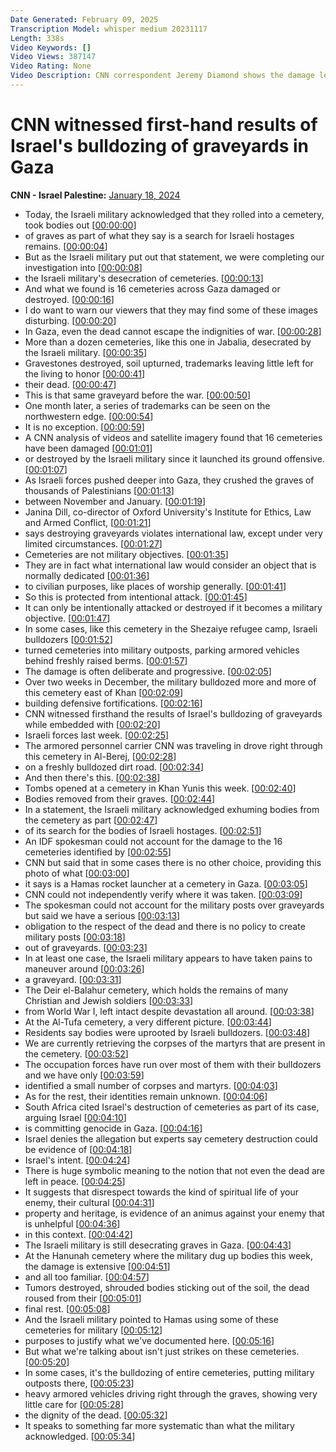 ```yaml
---
Date Generated: February 09, 2025
Transcription Model: whisper medium 20231117
Length: 338s
Video Keywords: []
Video Views: 387147
Video Rating: None
Video Description: CNN correspondent Jeremy Diamond shows the damage left to cemeteries in Gaza after Israeli forces bulldozed and uprooted graves. #CNN #News
---
```


# CNN witnessed first-hand results of Israel's bulldozing of graveyards in Gaza
**CNN - Israel Palestine:** [January 18, 2024](https://www.youtube.com/watch?v=RfFEkxvAhiE)
*  Today, the Israeli military acknowledged that they rolled into a cemetery, took bodies out [[00:00:00](https://www.youtube.com/watch?v=RfFEkxvAhiE&t=0.0s)]
*  of graves as part of what they say is a search for Israeli hostages remains. [[00:00:04](https://www.youtube.com/watch?v=RfFEkxvAhiE&t=4.28s)]
*  But as the Israeli military put out that statement, we were completing our investigation into [[00:00:08](https://www.youtube.com/watch?v=RfFEkxvAhiE&t=8.9s)]
*  the Israeli military's desecration of cemeteries. [[00:00:13](https://www.youtube.com/watch?v=RfFEkxvAhiE&t=13.32s)]
*  And what we found is 16 cemeteries across Gaza damaged or destroyed. [[00:00:16](https://www.youtube.com/watch?v=RfFEkxvAhiE&t=16.080000000000002s)]
*  I do want to warn our viewers that they may find some of these images disturbing. [[00:00:20](https://www.youtube.com/watch?v=RfFEkxvAhiE&t=20.68s)]
*  In Gaza, even the dead cannot escape the indignities of war. [[00:00:28](https://www.youtube.com/watch?v=RfFEkxvAhiE&t=28.26s)]
*  More than a dozen cemeteries, like this one in Jabalia, desecrated by the Israeli military. [[00:00:35](https://www.youtube.com/watch?v=RfFEkxvAhiE&t=35.06s)]
*  Gravestones destroyed, soil upturned, trademarks leaving little left for the living to honor [[00:00:41](https://www.youtube.com/watch?v=RfFEkxvAhiE&t=41.980000000000004s)]
*  their dead. [[00:00:47](https://www.youtube.com/watch?v=RfFEkxvAhiE&t=47.68000000000001s)]
*  This is that same graveyard before the war. [[00:00:50](https://www.youtube.com/watch?v=RfFEkxvAhiE&t=50.3s)]
*  One month later, a series of trademarks can be seen on the northwestern edge. [[00:00:54](https://www.youtube.com/watch?v=RfFEkxvAhiE&t=54.519999999999996s)]
*  It is no exception. [[00:00:59](https://www.youtube.com/watch?v=RfFEkxvAhiE&t=59.22s)]
*  A CNN analysis of videos and satellite imagery found that 16 cemeteries have been damaged [[00:01:01](https://www.youtube.com/watch?v=RfFEkxvAhiE&t=61.059999999999995s)]
*  or destroyed by the Israeli military since it launched its ground offensive. [[00:01:07](https://www.youtube.com/watch?v=RfFEkxvAhiE&t=67.5s)]
*  As Israeli forces pushed deeper into Gaza, they crushed the graves of thousands of Palestinians [[00:01:13](https://www.youtube.com/watch?v=RfFEkxvAhiE&t=73.16s)]
*  between November and January. [[00:01:19](https://www.youtube.com/watch?v=RfFEkxvAhiE&t=79.4s)]
*  Janina Dill, co-director of Oxford University's Institute for Ethics, Law and Armed Conflict, [[00:01:21](https://www.youtube.com/watch?v=RfFEkxvAhiE&t=81.82s)]
*  says destroying graveyards violates international law, except under very limited circumstances. [[00:01:27](https://www.youtube.com/watch?v=RfFEkxvAhiE&t=87.74s)]
*  Cemeteries are not military objectives. [[00:01:35](https://www.youtube.com/watch?v=RfFEkxvAhiE&t=95.33999999999999s)]
*  They are in fact what international law would consider an object that is normally dedicated [[00:01:36](https://www.youtube.com/watch?v=RfFEkxvAhiE&t=96.61999999999999s)]
*  to civilian purposes, like places of worship generally. [[00:01:41](https://www.youtube.com/watch?v=RfFEkxvAhiE&t=101.53999999999999s)]
*  So this is protected from intentional attack. [[00:01:45](https://www.youtube.com/watch?v=RfFEkxvAhiE&t=105.22s)]
*  It can only be intentionally attacked or destroyed if it becomes a military objective. [[00:01:47](https://www.youtube.com/watch?v=RfFEkxvAhiE&t=107.42s)]
*  In some cases, like this cemetery in the Shezaiye refugee camp, Israeli bulldozers [[00:01:52](https://www.youtube.com/watch?v=RfFEkxvAhiE&t=112.18s)]
*  turned cemeteries into military outposts, parking armored vehicles behind freshly raised berms. [[00:01:57](https://www.youtube.com/watch?v=RfFEkxvAhiE&t=117.66000000000001s)]
*  The damage is often deliberate and progressive. [[00:02:05](https://www.youtube.com/watch?v=RfFEkxvAhiE&t=125.94s)]
*  Over two weeks in December, the military bulldozed more and more of this cemetery east of Khan [[00:02:09](https://www.youtube.com/watch?v=RfFEkxvAhiE&t=129.42000000000002s)]
*  building defensive fortifications. [[00:02:16](https://www.youtube.com/watch?v=RfFEkxvAhiE&t=136.26000000000002s)]
*  CNN witnessed firsthand the results of Israel's bulldozing of graveyards while embedded with [[00:02:20](https://www.youtube.com/watch?v=RfFEkxvAhiE&t=140.06s)]
*  Israeli forces last week. [[00:02:25](https://www.youtube.com/watch?v=RfFEkxvAhiE&t=145.58s)]
*  The armored personnel carrier CNN was traveling in drove right through this cemetery in Al-Berej, [[00:02:28](https://www.youtube.com/watch?v=RfFEkxvAhiE&t=148.16000000000003s)]
*  on a freshly bulldozed dirt road. [[00:02:34](https://www.youtube.com/watch?v=RfFEkxvAhiE&t=154.62s)]
*  And then there's this. [[00:02:38](https://www.youtube.com/watch?v=RfFEkxvAhiE&t=158.18s)]
*  Tombs opened at a cemetery in Khan Yunis this week. [[00:02:40](https://www.youtube.com/watch?v=RfFEkxvAhiE&t=160.18s)]
*  Bodies removed from their graves. [[00:02:44](https://www.youtube.com/watch?v=RfFEkxvAhiE&t=164.26s)]
*  In a statement, the Israeli military acknowledged exhuming bodies from the cemetery as part [[00:02:47](https://www.youtube.com/watch?v=RfFEkxvAhiE&t=167.17999999999998s)]
*  of its search for the bodies of Israeli hostages. [[00:02:51](https://www.youtube.com/watch?v=RfFEkxvAhiE&t=171.85999999999999s)]
*  An IDF spokesman could not account for the damage to the 16 cemeteries identified by [[00:02:55](https://www.youtube.com/watch?v=RfFEkxvAhiE&t=175.26s)]
*  CNN but said that in some cases there is no other choice, providing this photo of what [[00:03:00](https://www.youtube.com/watch?v=RfFEkxvAhiE&t=180.1s)]
*  it says is a Hamas rocket launcher at a cemetery in Gaza. [[00:03:05](https://www.youtube.com/watch?v=RfFEkxvAhiE&t=185.66s)]
*  CNN could not independently verify where it was taken. [[00:03:09](https://www.youtube.com/watch?v=RfFEkxvAhiE&t=189.7s)]
*  The spokesman could not account for the military posts over graveyards but said we have a serious [[00:03:13](https://www.youtube.com/watch?v=RfFEkxvAhiE&t=193.58s)]
*  obligation to the respect of the dead and there is no policy to create military posts [[00:03:18](https://www.youtube.com/watch?v=RfFEkxvAhiE&t=198.5s)]
*  out of graveyards. [[00:03:23](https://www.youtube.com/watch?v=RfFEkxvAhiE&t=203.58s)]
*  In at least one case, the Israeli military appears to have taken pains to maneuver around [[00:03:26](https://www.youtube.com/watch?v=RfFEkxvAhiE&t=206.38000000000002s)]
*  a graveyard. [[00:03:31](https://www.youtube.com/watch?v=RfFEkxvAhiE&t=211.70000000000002s)]
*  The Deir el-Balahur cemetery, which holds the remains of many Christian and Jewish soldiers [[00:03:33](https://www.youtube.com/watch?v=RfFEkxvAhiE&t=213.02s)]
*  from World War I, left intact despite devastation all around. [[00:03:38](https://www.youtube.com/watch?v=RfFEkxvAhiE&t=218.02s)]
*  At the Al-Tufa cemetery, a very different picture. [[00:03:44](https://www.youtube.com/watch?v=RfFEkxvAhiE&t=224.3s)]
*  Residents say bodies were uprooted by Israeli bulldozers. [[00:03:48](https://www.youtube.com/watch?v=RfFEkxvAhiE&t=228.3s)]
*  We are currently retrieving the corpses of the martyrs that are present in the cemetery. [[00:03:52](https://www.youtube.com/watch?v=RfFEkxvAhiE&t=232.5s)]
*  The occupation forces have run over most of them with their bulldozers and we have only [[00:03:59](https://www.youtube.com/watch?v=RfFEkxvAhiE&t=239.38000000000002s)]
*  identified a small number of corpses and martyrs. [[00:04:03](https://www.youtube.com/watch?v=RfFEkxvAhiE&t=243.26000000000002s)]
*  As for the rest, their identities remain unknown. [[00:04:06](https://www.youtube.com/watch?v=RfFEkxvAhiE&t=246.34s)]
*  South Africa cited Israel's destruction of cemeteries as part of its case, arguing Israel [[00:04:10](https://www.youtube.com/watch?v=RfFEkxvAhiE&t=250.54s)]
*  is committing genocide in Gaza. [[00:04:16](https://www.youtube.com/watch?v=RfFEkxvAhiE&t=256.22s)]
*  Israel denies the allegation but experts say cemetery destruction could be evidence of [[00:04:18](https://www.youtube.com/watch?v=RfFEkxvAhiE&t=258.9s)]
*  Israel's intent. [[00:04:24](https://www.youtube.com/watch?v=RfFEkxvAhiE&t=264.02s)]
*  There is huge symbolic meaning to the notion that not even the dead are left in peace. [[00:04:25](https://www.youtube.com/watch?v=RfFEkxvAhiE&t=265.58s)]
*  It suggests that disrespect towards the kind of spiritual life of your enemy, their cultural [[00:04:31](https://www.youtube.com/watch?v=RfFEkxvAhiE&t=271.1s)]
*  property and heritage, is evidence of an animus against your enemy that is unhelpful [[00:04:36](https://www.youtube.com/watch?v=RfFEkxvAhiE&t=276.46s)]
*  in this context. [[00:04:42](https://www.youtube.com/watch?v=RfFEkxvAhiE&t=282.18s)]
*  The Israeli military is still desecrating graves in Gaza. [[00:04:43](https://www.youtube.com/watch?v=RfFEkxvAhiE&t=283.82s)]
*  At the Hanunah cemetery where the military dug up bodies this week, the damage is extensive [[00:04:51](https://www.youtube.com/watch?v=RfFEkxvAhiE&t=291.9s)]
*  and all too familiar. [[00:04:57](https://www.youtube.com/watch?v=RfFEkxvAhiE&t=297.79999999999995s)]
*  Tumors destroyed, shrouded bodies sticking out of the soil, the dead roused from their [[00:05:01](https://www.youtube.com/watch?v=RfFEkxvAhiE&t=301.58s)]
*  final rest. [[00:05:08](https://www.youtube.com/watch?v=RfFEkxvAhiE&t=308.06s)]
*  And the Israeli military pointed to Hamas using some of these cemeteries for military [[00:05:12](https://www.youtube.com/watch?v=RfFEkxvAhiE&t=312.29999999999995s)]
*  purposes to justify what we've documented here. [[00:05:16](https://www.youtube.com/watch?v=RfFEkxvAhiE&t=316.21999999999997s)]
*  But what we're talking about isn't just strikes on these cemeteries. [[00:05:20](https://www.youtube.com/watch?v=RfFEkxvAhiE&t=320.29999999999995s)]
*  In some cases, it's the bulldozing of entire cemeteries, putting military outposts there, [[00:05:23](https://www.youtube.com/watch?v=RfFEkxvAhiE&t=323.46s)]
*  heavy armored vehicles driving right through the graves, showing very little care for [[00:05:28](https://www.youtube.com/watch?v=RfFEkxvAhiE&t=328.22s)]
*  the dignity of the dead. [[00:05:32](https://www.youtube.com/watch?v=RfFEkxvAhiE&t=332.78000000000003s)]
*  It speaks to something far more systematic than what the military acknowledged. [[00:05:34](https://www.youtube.com/watch?v=RfFEkxvAhiE&t=334.18s)]

